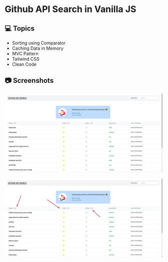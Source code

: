 # Github API Search in Vanilla JS

## 💻 Topics
- Sorting using Comparator
- Caching Data in Memory
- MVC Pattern
- Tailwind CSS
- Clean Code
## 📷 Screenshots

![](assets/1.png)

![](assets/2.png)